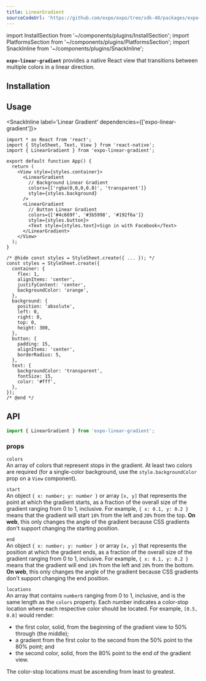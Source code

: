 ```yaml
---
title: LinearGradient
sourceCodeUrl: 'https://github.com/expo/expo/tree/sdk-40/packages/expo-linear-gradient'
---
```


import InstallSection from '~/components/plugins/InstallSection';
import PlatformsSection from '~/components/plugins/PlatformsSection';
import SnackInline from '~/components/plugins/SnackInline';

**`expo-linear-gradient`** provides a native React view that transitions between multiple colors in a linear direction.

<PlatformsSection android emulator ios simulator web />

## Installation

<InstallSection packageName="expo-linear-gradient" />

## Usage

<SnackInline label='Linear Gradient' dependencies={['expo-linear-gradient']}>

```tsx
import * as React from 'react';
import { StyleSheet, Text, View } from 'react-native';
import { LinearGradient } from 'expo-linear-gradient';

export default function App() {
  return (
    <View style={styles.container}>
      <LinearGradient
        // Background Linear Gradient
        colors={['rgba(0,0,0,0.8)', 'transparent']}
        style={styles.background}
      />
      <LinearGradient
        // Button Linear Gradient
        colors={['#4c669f', '#3b5998', '#192f6a']}
        style={styles.button}>
        <Text style={styles.text}>Sign in with Facebook</Text>
      </LinearGradient>
    </View>
  );
}

/* @hide const styles = StyleSheet.create({ ... }); */
const styles = StyleSheet.create({
  container: {
    flex: 1,
    alignItems: 'center',
    justifyContent: 'center',
    backgroundColor: 'orange',
  },
  background: {
    position: 'absolute',
    left: 0,
    right: 0,
    top: 0,
    height: 300,
  },
  button: {
    padding: 15,
    alignItems: 'center',
    borderRadius: 5,
  },
  text: {
    backgroundColor: 'transparent',
    fontSize: 15,
    color: '#fff',
  },
});
/* @end */
```

</SnackInline>

## API

```js
import { LinearGradient } from 'expo-linear-gradient';
```

### props

`colors`  
An array of colors that represent stops in the gradient. At least two colors are required (for a single-color background, use the `style.backgroundColor` prop on a `View` component).

`start`  
An object `{ x: number; y: number }` or array `[x, y]` that represents the point at which the gradient starts, as a fraction of the overall size of the gradient ranging from 0 to 1, inclusive.
For example, `{ x: 0.1, y: 0.2 }` means that the gradient will start `10%` from the left and `20%` from the top.
**On web**, this only changes the angle of the gradient because CSS gradients don't support changing the starting position.

`end`  
An object `{ x: number; y: number }` or array `[x, y]` that represents the position at which the gradient ends, as a fraction of the overall size of the gradient ranging from 0 to 1, inclusive.
For example, `{ x: 0.1, y: 0.2 }` means that the gradient will end `10%` from the left and `20%` from the bottom.
**On web**, this only changes the angle of the gradient because CSS gradients don't support changing the end position.

`locations`  
An array that contains `number`s ranging from 0 to 1, inclusive, and is the same length as the `colors` property. Each number indicates a color-stop location where each respective color should be located.
For example, `[0.5, 0.8]` would render:

- the first color, solid, from the beginning of the gradient view to 50% through (the middle);
- a gradient from the first color to the second from the 50% point to the 80% point; and
- the second color, solid, from the 80% point to the end of the gradient view.

The color-stop locations must be ascending from least to greatest.

